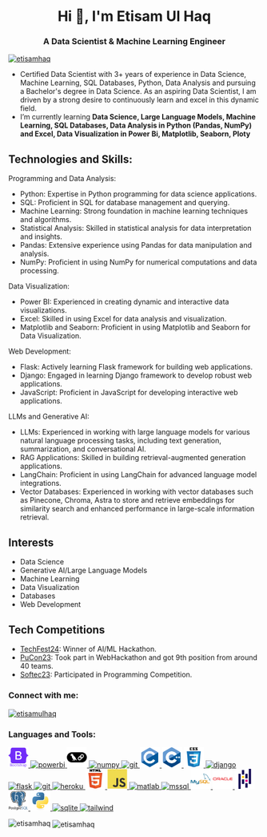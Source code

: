<h1 align="center">Hi 👋, I'm Etisam Ul Haq</h1>
<h3 align="center">A Data Scientist & Machine Learning Engineer</h3>

<p align="left"> <a href="https://github.com/ryo-ma/github-profile-trophy"><img src="https://github-profile-trophy.vercel.app/?username=etisamhaq" alt="etisamhaq" /></a> </p>

- Certified Data Scientist with 3+ years of experience in Data Science, Machine Learning, SQL Databases, Python, Data Analysis and pursuing a Bachelor's degree in Data Science. As an aspiring Data Scientist, I am driven by a strong desire to continuously learn and excel in this dynamic field. 
- I’m currently learning **Data Science, Large Language Models, Machine Learning, SQL Databases, Data Analysis in Python (Pandas, NumPy) and Excel, Data Visualization in Power Bi, Matplotlib, Seaborn, Ploty**

## Technologies and Skills:
Programming and Data Analysis:
- Python: Expertise in Python programming for data science applications.
- SQL: Proficient in SQL for database management and querying.
- Machine Learning: Strong foundation in machine learning techniques and algorithms.
- Statistical Analysis: Skilled in statistical analysis for data interpretation and insights.
- Pandas: Extensive experience using Pandas for data manipulation and analysis.
- NumPy: Proficient in using NumPy for numerical computations and data processing.

Data Visualization:
- Power BI: Experienced in creating dynamic and interactive data visualizations.
- Excel: Skilled in using Excel for data analysis and visualization.
- Matplotlib and Seaborn: Proficient in using Matplotlib and Seaborn for Data Visualization.

Web Development:
- Flask: Actively learning Flask framework for building web applications.
- Django: Engaged in learning Django framework to develop robust web applications.
- JavaScript: Proficient in JavaScript for developing interactive web applications.

LLMs and Generative AI:
- LLMs: Experienced in working with large language models for various natural language processing tasks, including text generation, summarization, and conversational AI.
- RAG Applications: Skilled in building retrieval-augmented generation applications.
- LangChain: Proficient in using LangChain for advanced language model integrations.
- Vector Databases: Experienced in working with vector databases such as Pinecone, Chroma, Astra to store and retrieve embeddings for similarity search and enhanced performance in large-scale information retrieval.

## Interests
- Data Science
- Generative AI/Large Language Models
- Machine Learning
- Data Visualization
- Databases
- Web Development

## Tech Competitions
- [TechFest24](https://drive.google.com/file/d/1JJ3kEsLu8do6QPscBd1TabF3_QQuO0UT/view?usp=sharing): Winner of AI/ML Hackathon.
- [PuCon23](https://drive.google.com/file/d/1yFHPU3xGbckjI9j0ZjGghIwSpS1RyhYI/view): Took part in WebHackathon and got 9th position from around 40 teams.
- [Softec23](https://drive.google.com/file/d/1dgeuMYyYRhE_28A9uS-xxLQSPf4cU-I4/view): Participated in Programming Competition.

<h3 align="left">Connect with me:</h3>
<p align="left">
<a href="https://www.linkedin.com/in/etisam-ul-haq-03b5a3245/" target="blank"><img align="center" src="https://raw.githubusercontent.com/rahuldkjain/github-profile-readme-generator/master/src/images/icons/Social/linked-in-alt.svg" alt="etisamulhaq" height="30" width="40" /></a>
</p>

<h3 align="left">Languages and Tools:</h3>
<p align="left"> <a href="https://getbootstrap.com" target="_blank" rel="noreferrer"> <img src="https://raw.githubusercontent.com/devicons/devicon/master/icons/bootstrap/bootstrap-plain-wordmark.svg" alt="bootstrap" width="40" height="40"/> </a> <a href="https://www.microsoft.com/en-us/power-platform/products/power-bi" target="_blank" rel="noreferrer"> <img src="https://www.vectorlogo.zone/logos/microsoft_powerbi/microsoft_powerbi-icon.svg" alt="powerbi" width="40" height="40"/> </a> <a href="https://www.langchain.com/" target="_blank" rel="noreferrer"> <img src="https://github.com/simple-icons/simple-icons/blob/master/icons/langchain.svg" alt="langchain" width="40" height="40"/> </a> <a href="https://numpy.org/" target="_blank" rel="noreferrer"> <img src="https://www.vectorlogo.zone/logos/numpy/numpy-icon.svg" alt="numpy" width="40" height="40"/> </a> <a href="https://git-scm.com/" target="_blank" rel="noreferrer"> <img src="https://www.vectorlogo.zone/logos/git-scm/git-scm-icon.svg" alt="git" width="40" height="40"/> </a> <a href="https://www.cprogramming.com/" target="_blank" rel="noreferrer"> <img src="https://raw.githubusercontent.com/devicons/devicon/master/icons/c/c-original.svg" alt="c" width="40" height="40"/> </a> <a href="https://www.w3schools.com/cpp/" target="_blank" rel="noreferrer"> <img src="https://raw.githubusercontent.com/devicons/devicon/master/icons/cplusplus/cplusplus-original.svg" alt="cplusplus" width="40" height="40"/> </a> <a href="https://www.w3schools.com/css/" target="_blank" rel="noreferrer"> <img src="https://raw.githubusercontent.com/devicons/devicon/master/icons/css3/css3-original-wordmark.svg" alt="css3" width="40" height="40"/> </a> <a href="https://www.djangoproject.com/" target="_blank" rel="noreferrer"> <img src="https://cdn.worldvectorlogo.com/logos/django.svg" alt="django" width="40" height="40"/> </a> <a href="https://flask.palletsprojects.com/" target="_blank" rel="noreferrer"> <img src="https://www.vectorlogo.zone/logos/palletsprojects_flask/palletsprojects_flask-icon.svg" alt="flask" width="40" height="40"/> </a> <a href="https://git-scm.com/" target="_blank" rel="noreferrer"> <img src="https://www.vectorlogo.zone/logos/git-scm/git-scm-icon.svg" alt="git" width="40" height="40"/> </a> <a href="https://heroku.com" target="_blank" rel="noreferrer"> <img src="https://www.vectorlogo.zone/logos/heroku/heroku-icon.svg" alt="heroku" width="40" height="40"/> </a> <a href="https://www.w3.org/html/" target="_blank" rel="noreferrer"> <img src="https://raw.githubusercontent.com/devicons/devicon/master/icons/html5/html5-original-wordmark.svg" alt="html5" width="40" height="40"/> </a> <a href="https://developer.mozilla.org/en-US/docs/Web/JavaScript" target="_blank" rel="noreferrer"> <img src="https://raw.githubusercontent.com/devicons/devicon/master/icons/javascript/javascript-original.svg" alt="javascript" width="40" height="40"/> </a> <a href="https://www.mathworks.com/" target="_blank" rel="noreferrer"> <img src="https://upload.wikimedia.org/wikipedia/commons/2/21/Matlab_Logo.png" alt="matlab" width="40" height="40"/> </a> <a href="https://www.microsoft.com/en-us/sql-server" target="_blank" rel="noreferrer"> <img src="https://www.svgrepo.com/show/303229/microsoft-sql-server-logo.svg" alt="mssql" width="40" height="40"/> </a> <a href="https://www.mysql.com/" target="_blank" rel="noreferrer"> <img src="https://raw.githubusercontent.com/devicons/devicon/master/icons/mysql/mysql-original-wordmark.svg" alt="mysql" width="40" height="40"/> </a> <a href="https://www.oracle.com/" target="_blank" rel="noreferrer"> <img src="https://raw.githubusercontent.com/devicons/devicon/master/icons/oracle/oracle-original.svg" alt="oracle" width="40" height="40"/> </a> <a href="https://pandas.pydata.org/" target="_blank" rel="noreferrer"> <img src="https://raw.githubusercontent.com/devicons/devicon/2ae2a900d2f041da66e950e4d48052658d850630/icons/pandas/pandas-original.svg" alt="pandas" width="40" height="40"/> </a> <a href="https://www.postgresql.org" target="_blank" rel="noreferrer"> <img src="https://raw.githubusercontent.com/devicons/devicon/master/icons/postgresql/postgresql-original-wordmark.svg" alt="postgresql" width="40" height="40"/> </a> <a href="https://www.python.org" target="_blank" rel="noreferrer"> <img src="https://raw.githubusercontent.com/devicons/devicon/master/icons/python/python-original.svg" alt="python" width="40" height="40"/> </a> <a href="https://www.sqlite.org/" target="_blank" rel="noreferrer"> <img src="https://www.vectorlogo.zone/logos/sqlite/sqlite-icon.svg" alt="sqlite" width="40" height="40"/> </a> <a href="https://tailwindcss.com/" target="_blank" rel="noreferrer"> <img src="https://www.vectorlogo.zone/logos/tailwindcss/tailwindcss-icon.svg" alt="tailwind" width="40" height="40"/> </a> </p>

<p><img align="left" src="https://github-readme-stats.vercel.app/api/top-langs?username=etisamhaq&show_icons=true&locale=en&layout=compact" alt="etisamhaq" /></p>

<p>&nbsp;<img align="center" src="https://github-readme-stats.vercel.app/api?username=etisamhaq&show_icons=true&locale=en" alt="etisamhaq" /></p>
